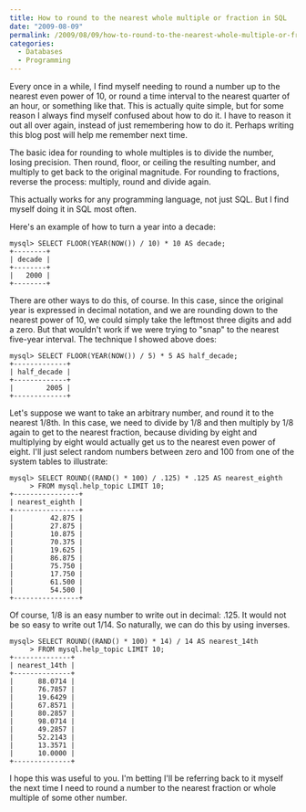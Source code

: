 ```yaml
---
title: How to round to the nearest whole multiple or fraction in SQL
date: "2009-08-09"
permalink: /2009/08/09/how-to-round-to-the-nearest-whole-multiple-or-fraction-in-sql/
categories:
  - Databases
  - Programming
---
```

Every once in a while, I find myself needing to round a number up to the nearest even power of 10, or round a time interval to the nearest quarter of an hour, or something like that. This is actually quite simple, but for some reason I always find myself confused about how to do it. I have to reason it out all over again, instead of just remembering how to do it. Perhaps writing this blog post will help me remember next time.

The basic idea for rounding to whole multiples is to divide the number, losing precision. Then round, floor, or ceiling the resulting number, and multiply to get back to the original magnitude. For rounding to fractions, reverse the process: multiply, round and divide again.

This actually works for any programming language, not just SQL. But I find myself doing it in SQL most often.

Here's an example of how to turn a year into a decade:

    mysql> SELECT FLOOR(YEAR(NOW()) / 10) * 10 AS decade;
    +--------+
    | decade |
    +--------+
    |   2000 | 
    +--------+

There are other ways to do this, of course. In this case, since the original year is expressed in decimal notation, and we are rounding down to the nearest power of 10, we could simply take the leftmost three digits and add a zero. But that wouldn't work if we were trying to "snap" to the nearest five-year interval. The technique I showed above does:

    mysql> SELECT FLOOR(YEAR(NOW()) / 5) * 5 AS half_decade;
    +-------------+
    | half_decade |
    +-------------+
    |        2005 | 
    +-------------+

Let's suppose we want to take an arbitrary number, and round it to the nearest 1/8th. In this case, we need to divide by 1/8 and then multiply by 1/8 again to get to the nearest fraction, because dividing by eight and multiplying by eight would actually get us to the nearest even power of eight. I'll just select random numbers between zero and 100 from one of the system tables to illustrate:

    mysql> SELECT ROUND((RAND() * 100) / .125) * .125 AS nearest_eighth
         > FROM mysql.help_topic LIMIT 10;
    +----------------+
    | nearest_eighth |
    +----------------+
    |         42.875 | 
    |         27.875 | 
    |         10.875 | 
    |         70.375 | 
    |         19.625 | 
    |         86.875 | 
    |         75.750 | 
    |         17.750 | 
    |         61.500 | 
    |         54.500 | 
    +----------------+

Of course, 1/8 is an easy number to write out in decimal: .125. It would not be so easy to write out 1/14. So naturally, we can do this by using inverses.

    mysql> SELECT ROUND((RAND() * 100) * 14) / 14 AS nearest_14th
         > FROM mysql.help_topic LIMIT 10;
    +--------------+
    | nearest_14th |
    +--------------+
    |      88.0714 | 
    |      76.7857 | 
    |      19.6429 | 
    |      67.8571 | 
    |      80.2857 | 
    |      98.0714 | 
    |      49.2857 | 
    |      52.2143 | 
    |      13.3571 | 
    |      10.0000 | 
    +--------------+

I hope this was useful to you. I'm betting I'll be referring back to it myself the next time I need to round a number to the nearest fraction or whole multiple of some other number.
